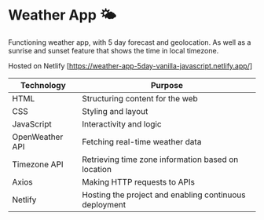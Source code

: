 # Weather App 🌤️

Functioning weather app, with 5 day forecast and geolocation. As well as a sunrise and sunset feature that shows the time in local timezone. 

Hosted on Netlify [https://weather-app-5day-vanilla-javascript.netlify.app/]

| Technology        | Purpose                          |
|--------------------|----------------------------------|
| HTML              | Structuring content for the web  |
| CSS               | Styling and layout |
| JavaScript        | Interactivity and logic |
| OpenWeather API   | Fetching real-time weather data  |
| Timezone API      | Retrieving time zone information based on location |
| Axios             | Making HTTP requests to APIs     |
| Netlify           | Hosting the project and enabling continuous deployment |



